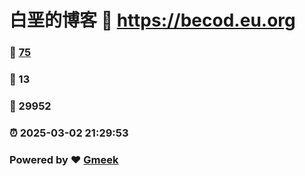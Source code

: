 # 白垩的博客 :link: https://becod.eu.org 
### :page_facing_up: [75](https://becod.eu.org/tag.html) 
### :speech_balloon: 13 
### :hibiscus: 29952 
### :alarm_clock: 2025-03-02 21:29:53 
### Powered by :heart: [Gmeek](https://github.com/Meekdai/Gmeek)
